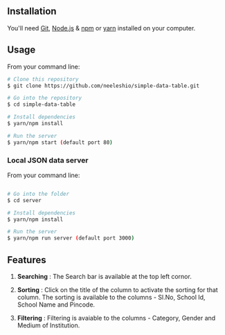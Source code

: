 ## Installation

You'll need [Git](https://git-scm.com), [Node.js](https://nodejs.org/en/download/) & [npm](http://npmjs.com) or [yarn](https://classic.yarnpkg.com/en/docs/install/#windows-stable) installed on your computer.

## Usage

From your command line:

```bash
# Clone this repository
$ git clone https://github.com/neeleshio/simple-data-table.git

# Go into the repository
$ cd simple-data-table

# Install dependencies
$ yarn/npm install

# Run the server
$ yarn/npm start (default port 80)
```

### Local JSON data server

From your command line:

```bash

# Go into the folder
$ cd server

# Install dependencies
$ yarn/npm install

# Run the server
$ yarn/npm run server (default port 3000)
```

## Features

1. <strong>Searching</strong> : The Search bar is available at the top left cornor.
        
2. <strong>Sorting</strong> : Click on the title of the column to activate the sorting for that column. The sorting is available to the columns - Sl.No, School Id, School Name and Pincode.
        
3. <strong>Filtering</strong> : Filtering is avaiable to the columns - Category, Gender and Medium of Institution.

